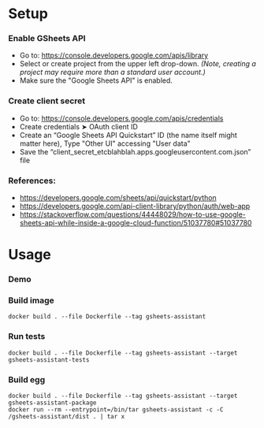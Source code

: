 # Setup

### Enable GSheets API
 - Go to: https://console.developers.google.com/apis/library
 - Select or create project from the upper left drop-down. _(Note, creating a project may require more than a standard user account.)_
 - Make sure the "Google Sheets API" is enabled.

### Create client secret
 - Go to: https://console.developers.google.com/apis/credentials
 - Create credentials ➤ OAuth client ID
 - Create an “Google Sheets API Quickstart” ID (the name itself might matter here), Type "Other UI" accessing "User data"
 - Save the “client_secret_etcblahblah.apps.googleusercontent.com.json” file

### References:
 - https://developers.google.com/sheets/api/quickstart/python
 - https://developers.google.com/api-client-library/python/auth/web-app
 - https://stackoverflow.com/questions/44448029/how-to-use-google-sheets-api-while-inside-a-google-cloud-function/51037780#51037780

# Usage

### Demo

### Build image
```
docker build . --file Dockerfile --tag gsheets-assistant
```

### Run tests
```
docker build . --file Dockerfile --tag gsheets-assistant --target gsheets-assistant-tests
```

### Build egg
```
docker build . --file Dockerfile --tag gsheets-assistant --target gsheets-assistant-package
docker run --rm --entrypoint=/bin/tar gsheets-assistant -c -C /gsheets-assistant/dist . | tar x
```
